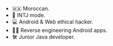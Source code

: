 - 🇲🇦 Moroccan.
- 👤 INTJ mode.
- 💻 Android & Web ethical hacker.
- 🧑‍🔧 Reverse engineering Android apps.
- 🛠️ Junior Java developer.
